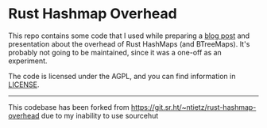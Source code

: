 # Rust Hashmap Overhead

This repo contains some code that I used while preparing a [blog post](https://ntietz.com/blog/rust-hashmap-overhead/) and
presentation about the overhead of Rust HashMaps (and BTreeMaps). It's probably
not going to be maintained, since it was a one-off as an experiment.

The code is licensed under the AGPL, and you can find information in [LICENSE](./LICENSE).

---
This codebase has been forked from https://git.sr.ht/~ntietz/rust-hashmap-overhead due to my inability to use sourcehut